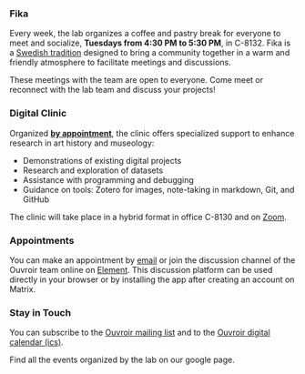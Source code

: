 ### Fika

Every week, the lab organizes a coffee and pastry break for everyone to meet and socialize, **Tuesdays from 4:30 PM to 5:30 PM**, in C-8132. Fika is a [Swedish tradition](https://www.swedishfood.com/fika) designed to bring a community together in a warm and friendly atmosphere to facilitate meetings and discussions.

These meetings with the team are open to everyone. Come meet or reconnect with the lab team and discuss your projects!

### Digital Clinic

Organized **[by appointment](https://outlook.office365.com/owa/calendar/CliniqueNumriquedelOuvroir@umontreal.ca/bookings/)**, the clinic offers specialized support to enhance research in art history and museology:

- Demonstrations of existing digital projects
- Research and exploration of datasets
- Assistance with programming and debugging
- Guidance on tools: Zotero for images, note-taking in markdown, Git, and GitHub

The clinic will take place in a hybrid format in office C-8130 and on [Zoom](https://umontreal.zoom.us/j/82480661654?pwd=cUlzb09hZ3lkd2UvcmpPbTdmQkZBQT09).

### Appointments

You can make an appointment by [email](mailto:ouvroir@umontreal.ca) or join the discussion channel of the Ouvroir team online on [Element](https://matrix.to/#/!AaxspHhzNUgFJpDKTr:matrix.org?via=matrix.org). This discussion platform can be used directly in your browser or by installing the app after creating an account on Matrix.

### Stay in Touch

You can subscribe to the [Ouvroir mailing list](https://listes.umontreal.ca/wws/subscribe/ouvroir) and to the [Ouvroir digital calendar (ics)](https://outlook.office365.com/owa/calendar/00612925e3e44352a2fecda3cc840ee0@umontreal.ca/c2e6e5f6a7264c3b99fb9f6ef3f69b617923860242817213963/calendar.ics).

Find all the events organized by the lab on our google page.

